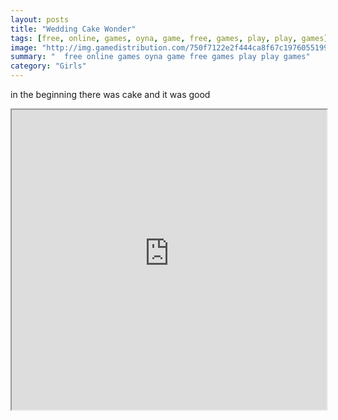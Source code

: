 ```yaml
---
layout: posts
title: "Wedding Cake Wonder"
tags: [free, online, games, oyna, game, free, games, play, play, games]
image: "http://img.gamedistribution.com/750f7122e2f444ca8f67c1976055199b.jpg"
summary: "  free online games oyna game free games play play games"
category: "Girls"
---
```


in the beginning there was cake and it was good

<iframe width="100%" height="480px;" src="http://flash.gamedistribution.com?game=750f7122e2f444ca8f67c1976055199b"></iframe>